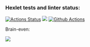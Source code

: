 ### Hexlet tests and linter status:
[![Actions Status](https://github.com/SanichMakakich/python-project-lvl1/workflows/hexlet-check/badge.svg)](https://github.com/SanichMakakich/python-project-lvl1/actions) <a href="https://codeclimate.com/github/SanichMakakich/python-project-lvl1/maintainability"><img src="https://api.codeclimate.com/v1/badges/ea87b4fb984aa7ce0f64/maintainability" /></a> [![Github Actions](https://github.com/SanichMakakich/python-project-lvl1/workflows/linter-check/badge.svg)](https://github.com/SanichMakakich/python-project-lvl1/actions)


Brain-even:

<a href="https://asciinema.org/a/1HO8USrDewHDcH0PpZ9YE0xoV" target="_blank"><img src="https://asciinema.org/a/1HO8USrDewHDcH0PpZ9YE0xoV.svg" /></a>

